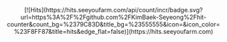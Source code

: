 <div align=center>
	[![Hits](https://hits.seeyoufarm.com/api/count/incr/badge.svg?url=https%3A%2F%2Fgithub.com%2FKimBaek-Seyeong%2Fhit-counter&count_bg=%2379C83D&title_bg=%23555555&icon=&icon_color=%23F8FF87&title=hits&edge_flat=false)](https://hits.seeyoufarm.com)
</div>
